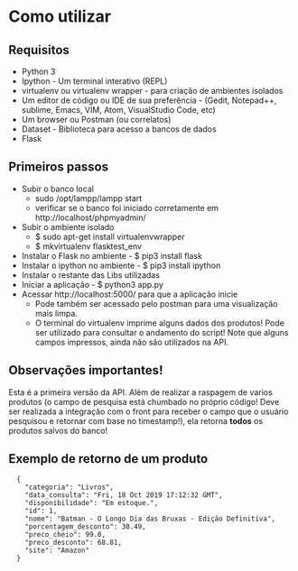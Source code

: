 # Como utilizar

## Requisitos
 - Python 3
 - Ipython - Um terminal interativo (REPL)
 - virtualenv ou virtualenv wrapper - para criação de ambientes isolados
 - Um editor de código ou IDE de sua preferência - (Gedit, Notepad++, sublime, Emacs, VIM, Atom, VisualStudio Code, etc)
 - Um browser ou Postman (ou correlatos)
 - Dataset - Biblioteca para acesso a bancos de dados
 - Flask
 
## Primeiros passos
 - Subir o banco local 
    - sudo /opt/lampp/lampp start
    - verificar se o banco foi iniciado corretamente em http://localhost/phpmyadmin/
 - Subir o ambiente isolado
    - $ sudo apt-get install virtualenvwrapper
    - $ mkvirtualenv flasktest_env 
 - Instalar o Flask no ambiente - $ pip3 install flask
 - Instalar o ipython no ambiente - $ pip3 install ipython
 - Instalar o restante das Libs utilizadas
 - Iniciar a aplicação - $ python3 app.py
 - Acessar http://localhost:5000/ para que a aplicação inicie
    - Pode também ser acessado pelo postman para uma visualização mais limpa.
    - O terminal do virtualenv imprime alguns dados dos produtos! Pode ser utilizado para consultar o andamento do script! Note que alguns campos impressos, ainda não são utilizados na API.

## Observações importantes!
Esta é a primeira versão da API. Além de realizar a raspagem de varios produtos (o campo de pesquisa está chumbado no próprio código! Deve ser realizada a integração com o front para receber o campo que o usuário pesquisou e retornar com base no timestamp!), ela retorna **todos** os produtos salvos do banco!

## Exemplo de retorno de um produto

      {
        "categoria": "Livros",
        "data_consulta": "Fri, 18 Oct 2019 17:12:32 GMT",
        "disponibilidade": "Em estoque.",
        "id": 1,
        "nome": "Batman - O Longo Dia das Bruxas - Edição Definitiva",
        "porcentagem_desconto": 30.49,
        "preco_cheio": 99.0,
        "preco_desconto": 68.81,
        "site": "Amazon"
      } 